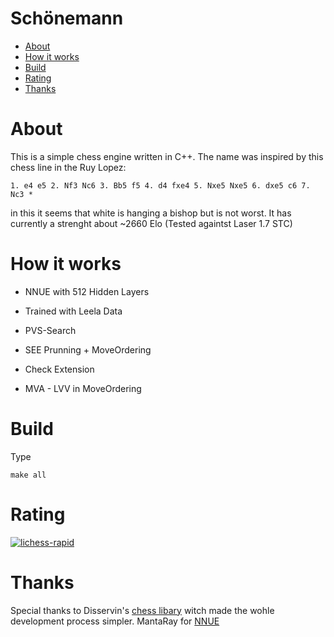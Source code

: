 # Schönemann
- [About](#about)
- [How it works](#how-it-works)
- [Build](#build)
- [Rating](#rating)
- [Thanks](#thanks)

# About
This is a simple chess engine written in C++. The name was inspired by this chess line in the Ruy Lopez:
```
1. e4 e5 2. Nf3 Nc6 3. Bb5 f5 4. d4 fxe4 5. Nxe5 Nxe5 6. dxe5 c6 7. Nc3 *
```
in this it seems that white is hanging a bishop but is not worst.
It has currently a strenght about ~2660 Elo (Tested againtst Laser 1.7 STC)

# How it works
-  NNUE with 512 Hidden Layers
-  Trained with Leela Data

-  PVS-Search
-  SEE Prunning + MoveOrdering
-  Check Extension
-  MVA - LVV in MoveOrdering

# Build
Type 
  ```
  make all
  ```

# Rating

[![lichess-rapid](https://lichess-shield.vercel.app/api?username=Schoenemannt&format=bullet)](https://lichess.org/@/Schoenemann/perf/bullet)

#  Thanks
Special thanks to Disservin's [chess libary](https://github.com/Disservin/chess-library/) witch made the wohle development process simpler.
MantaRay for [NNUE](https://github.com/TheBlackPlague/MantaRay)
